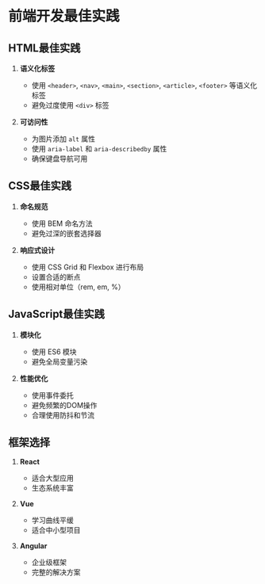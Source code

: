 # 前端开发最佳实践

## HTML最佳实践

1. **语义化标签**
   - 使用 `<header>`, `<nav>`, `<main>`, `<section>`, `<article>`, `<footer>` 等语义化标签
   - 避免过度使用 `<div>` 标签

2. **可访问性**
   - 为图片添加 `alt` 属性
   - 使用 `aria-label` 和 `aria-describedby` 属性
   - 确保键盘导航可用

## CSS最佳实践

1. **命名规范**
   - 使用 BEM 命名方法
   - 避免过深的嵌套选择器

2. **响应式设计**
   - 使用 CSS Grid 和 Flexbox 进行布局
   - 设置合适的断点
   - 使用相对单位（rem, em, %）

## JavaScript最佳实践

1. **模块化**
   - 使用 ES6 模块
   - 避免全局变量污染

2. **性能优化**
   - 使用事件委托
   - 避免频繁的DOM操作
   - 合理使用防抖和节流

## 框架选择

1. **React**
   - 适合大型应用
   - 生态系统丰富

2. **Vue**
   - 学习曲线平缓
   - 适合中小型项目

3. **Angular**
   - 企业级框架
   - 完整的解决方案

